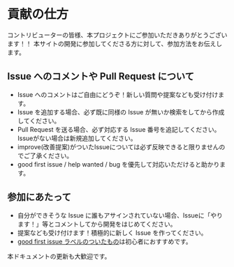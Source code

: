 # 貢献の仕方

コントリビューターの皆様、本プロジェクトにご参加いただきありがとうございます！！
本サイトの開発に参加してくださる方に対して、参加方法をお伝えします。

## Issue へのコメントや Pull Request について
* Issue へのコメントはご自由にどうぞ！新しい質問や提案なども受け付けます。
* Issue を追加する場合、必ず既に同様の Issue が無いか検索をしてから作成してください。
* Pull Request を送る場合、必ず対応する Issue 番号を追記してください。Issueがない場合は新規追加してください。
* improve(改善提案)がついたIssueについては必ず反映できると限りませんのでご了承ください。
* good first issue / help wanted / bug を優先して対応いただけると助かります。

## 参加にあたって
* 自分ができそうな Issue に誰もアサインされていない場合、Issueに「やります！」等とコメントしてから開発をはじめてください。
* 提案なども受け付けます！積極的に新しく Issue を作ってください。
* [good first issue ラベルのついたもの](https://github.com/Scout-Association-of-Japan/SAJ-DownloadCenter/issues?q=is%3Aissue+is%3Aopen+label%3A%22good+first+issue%22)は初心者におすすめです。

本ドキュメントの更新も大歓迎です。